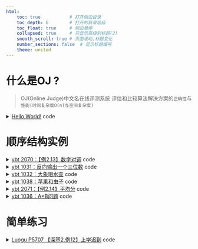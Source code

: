 ```yaml
---
html:
    toc: true           # 打开侧边目录
    toc_depth: 6        # 打开的目录层级
    toc_float: true     # 侧边悬停
    collapsed: true     # 只显示高级别标题(2)
    smooth_scroll: true # 页面滚动,标题变化
    number_sections: false  # 显示标题编号
    theme: united
---
```


# 什么是OJ ? 

> OJ(Online Judge)中文名在线评测系统
> 评估和比较算法解决方案的`正确性`与`性能(时间复杂度O(n)与空间复杂度) `

<details><summary><a href="https://www.luogu.com.cn/problem/B2002" target="_blank">Hello,World!</a> code</summary>

> OJ 只检查你最终输出, 即你的输出与正确答案是否一致
> 因此, 在OJ眼里, 没有所谓的过程分

```cpp
#include <iostream>
using namespace std;

int main(){
    printf("%c", 'A'+7);
    cout<<"ello";
    putchar(',');
    char g[10] = "World";
    printf("%s", g);
    puts("!");
    return 0;
}
```

> 时间复杂度,直观来讲,执行代码的条数
> 空间复杂度,你代码中,申请空间的大小

> 以 1S 为例
> 执行次数不能超过1e8,也就是循环不能超过1e8

> 以 128MB 为例
> 一个int是32位的, 那么就是4个字节
> 我们能申请的int数量不能超过 128 * 1024 * 1024 / 4 ≈ 3e7

```cpp
#include <iostream>
using namespace std;

const int N=3e7+10;

int a[N];

int main(){
    for(int i=1; i<=4e8; i++)
        a[i % N] = i;
    
cout<<"Hello,World!";
    return 0;
}
```

</details>


# 顺序结构实例

<details><summary><a href="http://ybt.ssoier.cn:8088/problem_show.php?pid=2070" target="_blank">ybt 2070：【例2.13】数字对调</a> code</summary>

```cpp
#include <iostream>
#include <cstring>
using namespace std;

int main(){
    int a, b, c, d;
    cin>>d;
    a = d/100;
    b = d/10%10;
    c = d%10;
    cout<<c*100 + b*10 + a;
    return 0;
}
```

</details>

<details><summary><a href="http://ybt.ssoier.cn:8088/problem_show.php?pid=1031" target="_blank">ybt 1031：反向输出一个三位数</a> code</summary>

```cpp
#include <iostream>
#include <algorithm>
#include <cstring>
using namespace std;

int main(){
    string s; cin>>s;
    reverse(s.begin(), s.end());
    cout<<s;
    return 0;
}
```
</details>

<details><summary><a href="http://ybt.ssoier.cn:8088/problem_show.php?pid=1032" target="_blank">ybt 1032：大象喝水查</a> code</summary>

> 这是非常基础的一种解题思想, 通过枚举喝一桶, 两桶, ..., n桶来判断是否喝够了

```cpp
#include <iostream>
#include <cmath>
using namespace std;

const double PI = acos(-1);

int main(){
    int h, r; cin>>h>>r;
    
    for(int i=1; ; i++)
        if(i*PI*r*r*h >= 20000){
            cout<<i;
            return 0;
        }
    return 0;
}
```
</details>

<details><summary><a href="http://ybt.ssoier.cn:8088/problem_show.php?pid=1038" target="_blank">ybt 1038：苹果和虫子</a> code</summary>

> 此题和上一题类似, 但我们用的数学方法
> 整体思路是计算虫子一共啃了多少个苹果, 注意这里是啃了, 而不是啃完
> 因此 y/x 应该是向上取整, 故有 (y+x-1) / x

```cpp
#include <iostream>
using namespace std;

int main(){
    int n, x, y;
    cin>>n>>x>>y;
    cout<<max(0, n - (y+(x-1)) / x);
    return 0;
}
```

> 值得一提, 在C++中, 除法是`向0取整`
> `-5/2 = -2` 而不是 `-3`
> 与之对应的
> `-5>>1 = -3` 当然, 这个是后话了

</details>

<details><summary><a href="http://ybt.ssoier.cn:8088/problem_show.php?pid=2071" target="_blank">ybt 2071：【例2.14】平均分</a> code</summary>

> 值得一提, 在表达式中使用不同类型的操作数时, 根据操作数中的最大类型来选择相应的运算符和操作数
> 例如, 如果一个操作数是整数类型, 而另一个操作数是浮点类型, 则会自动将整数类型转换为浮点类型来进行运算
> 这种行为称为隐式类型转换(Implicit Type Conversion)

```cpp
#include <iostream>
using namespace std;

int main(){
    int x, y; cin>>x>>y;
    printf("%.4lf", 1.0 * (x*87 + y*85) / (x+y));
    return 0;
}
```
</details>

<details><summary><a href="http://ybt.ssoier.cn:8088/problem_show.php?pid=1036" target="_blank">ybt 1036：A×B问题</a> code</summary>

```cpp
#include <iostream>
using namespace std;

typedef long long LL;

int main(){
    int a, b; cin>>a>>b;    
    cout<<1LL * a * b;
    return 0;
}
```
</details>

# 简单练习

<details><summary><a href="https://www.luogu.com.cn/problem/P5707" target="_blank">Luogu P5707 【深基2.例12】上学迟到</a> code</summary>

> 算上垃圾分类时间, 7点50到达学校

```cpp
#include <iostream>
using namespace std;

int main(){
    int s, v;
    cin>>s>>v;
    // 计算到学校花费时间
    int cost = (s+v-1)/v;

    // 一共拥有的时间
    int M = 24*60 + 7*60 + 50;

    // 用一共拥有的时间 - 到学校花费的时间
    int ans = M-cost; 

    int m=ans%60;
    int h=(ans/60)%24;
    printf("%02d:%02d", h, m);

    return 0;
}
```
</details>